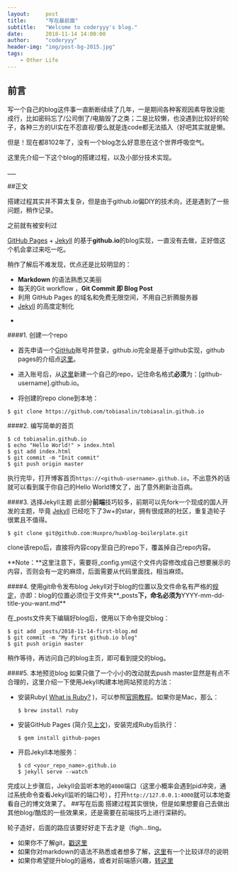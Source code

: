 ```yaml
---
layout:     post
title:      "写在最前面"
subtitle:   "Welcome to coderyyy's blog."
date:       2018-11-14 14:00:00
author:     "coderyyy"
header-img: "img/post-bg-2015.jpg"
tags:
    - Other Life
---
```


## 前言
写一个自己的blog这件事一直断断续续了几年，一是期间各种客观因素导致没能成行，比如密码忘了/公司倒了/电脑毁了之类；二是比较懒，也没遇到比较好的轮子，各种三方的UI实在不忍直视/要么就是连code都无法插入（好吧其实就是懒。

但是！现在都8102年了，没有一个blog怎么好意思在这个世界呼吸空气。

这里先介绍一下这个blog的搭建过程，以及小部分技术实现。
<p id = "pre" ></p>
___

##正文

搭建过程其实并不算太复杂，但是由于github.io偏DIY的技术向，还是遇到了一些问题，稍作记录。

之前就有被安利过 <p id = "pages"></p>[GitHub Pages](https://pages.github.com/) + [Jekyll](http://jekyllrb.com/) 的基于**github.io**的blog实现，一直没有去做，正好借这个机会拿过来吃一吃。

稍作了解后不难发现，优点还是比较明显的：

* **Markdown** 的语法熟悉又美丽
* 每天的Git workflow ，**Git Commit 即 Blog Post**
* 利用 GitHub Pages 的域名和免费无限空间，不用自己折腾服务器
* [Jekyll](https://github.com/jekyll/jekyll) 的高度定制化

-


####1. 创建一个repo
* 首先申请一个[GitHub](https://github.com/)账号并登录，github.io完全是基于github实现，github pages的介绍点[这里](https://pages.github.com/)。

* 进入账号后，从[这里](https://github.com/new)新建一个自己的repo，记住命名格式**必须**为：[github-username].github.io。
* 将创建的repo clone到本地：

 `$ git clone https://github.com/tobiasalin/tobiasalin.github.io`

####2. 编写简单的首页
```
$ cd tobiasalin.github.io
$ echo "Hello World!" > index.html
$ git add index.html
$ git commit -m "Init commit"
$ git push origin master
```

执行完毕，打开博客首页`https://<github-username>.github.io`，不出意外的话就可以看到属于你自己的Hello World博文了，出了意外刷新治百病。

####3. 选择Jekyll主题
此部分**前端**技巧较多，前期可以先fork一个现成的国人开发的主题，毕竟 [Jekyll](https://github.com/jekyll/jekyll) 已经吃下了3w+的star，拥有很成熟的社区，重复造轮子很累且不值得。

`$ git clone git@github.com:Huxpro/huxblog-boilerplate.git`

clone该repo后，直接将内容copy至自己的repo下，覆盖掉自己repo内容。

**Note：**这里注意下，需要将_config.yml这个文件内容修改成自己想要展示的内容，否则会有一定的麻烦，后面需要从代码里面找，相当麻烦。

####4. 使用git命令发布blog
Jekyll对于blog的位置以及文件命名有严格的[规定](https://jekyllrb.com/docs/posts/#creating-post-files)，亦即：blog的位置必须位于文件夹**_posts**下，命名必须为**YYYY-mm-dd-title-you-want.md**

在_posts文件夹下编辑好blog后，使用以下命令提交blog：

```
$ git add _posts/2018-11-14-first-blog.md
$ git commit -m "My first github.io blog"
$ git push origin master
```
稍作等待，再访问自己的blog主页，即可看到提交的blog。

####5. 本地预览blog
如果只做了一个小小的改动就去push master显然是有点不合理的，这里介绍一下使用Jekyll构建本地网站预览的方法：

* 安装Ruby( [What is Ruby?](https://www.ruby-lang.org/en/) )，可以参照[官网教程](https://www.ruby-lang.org/en/downloads/)。如果你是Mac，那么：
	
	`$ brew install ruby`

* 安装GitHub Pages (简介见[上文](#pages))，安装完成Ruby后执行： 
	
	`$ gem install github-pages`
* 开启Jekyll本地服务：
	
	```
	$ cd <your_repo_name>.github.io
	$ jekyll serve --watch
	```

完成以上步骤后，Jekyll会监听本地的`4000`端口（这里小概率会遇到pid冲突，通过系统命令查看Jekyll监听的端口号），打开`http://127.0.0.1:4000`就可以本地查看自己的博文效果了。
##写在后面
搭建过程其实很快，但是如果想要自己去做出其他blog/酷炫的一些效果来，还是需要在前端技巧上进行深耕的。

轮子造好，后面的路应该要好好走下去才是（figh...ting。


* 如果你不了解git，[戳这里](https://git-scm.com/doc)
* 如果你对markdown的语法不熟悉或者想多了解，[这里](https://www.jianshu.com/p/b03a8d7b1719)有一个比较详尽的说明
* 如果你希望提升blog的逼格，或者对前端感兴趣，[转这里](http://www.w3school.com.cn/h.asp)

